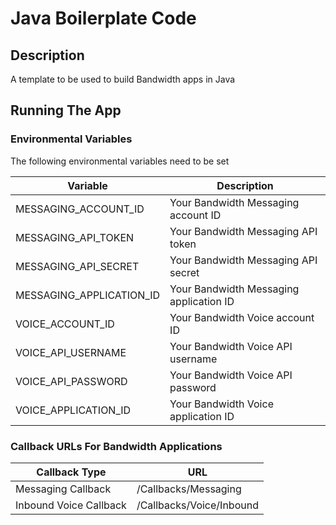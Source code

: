 # Java Boilerplate Code

## Description
A template to be used to build Bandwidth apps in Java

## Running The App

### Environmental Variables
The following environmental variables need to be set

| Variable | Description |
|--|--|
| MESSAGING_ACCOUNT_ID | Your Bandwidth Messaging account ID |
| MESSAGING_API_TOKEN | Your Bandwidth Messaging API token |
| MESSAGING_API_SECRET | Your Bandwidth Messaging API secret |
| MESSAGING_APPLICATION_ID | Your Bandwidth Messaging application ID |
| VOICE_ACCOUNT_ID | Your Bandwidth Voice account ID |
| VOICE_API_USERNAME | Your Bandwidth Voice API username |
| VOICE_API_PASSWORD | Your Bandwidth Voice API password |
| VOICE_APPLICATION_ID | Your Bandwidth Voice application ID |

### Callback URLs For Bandwidth Applications

| Callback Type | URL |
|--|--|
| Messaging Callback | <url>/Callbacks/Messaging |
| Inbound Voice Callback | <url>/Callbacks/Voice/Inbound |
